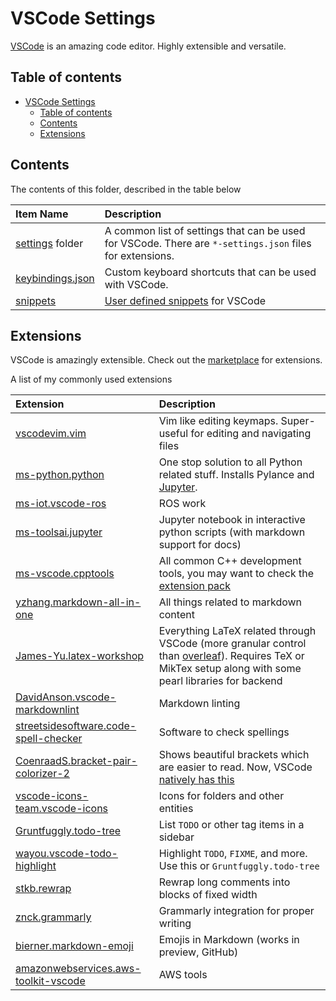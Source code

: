 # VSCode Settings

[VSCode](https://code.visualstudio.com/) is an amazing code editor. Highly extensible and versatile.

## Table of contents

- [VSCode Settings](#vscode-settings)
    - [Table of contents](#table-of-contents)
    - [Contents](#contents)
    - [Extensions](#extensions)

## Contents

The contents of this folder, described in the table below

| Item Name | Description |
| :---- | :----- |
| [settings](./settings/README.md) folder | A common list of settings that can be used for VSCode. There are `*-settings.json` files for extensions. |
| [keybindings.json](./keybindings.json) | Custom keyboard shortcuts that can be used with VSCode. |
| [snippets](./snippets/) | [User defined snippets](https://code.visualstudio.com/docs/editor/userdefinedsnippets) for VSCode |

## Extensions

VSCode is amazingly extensible. Check out the [marketplace](https://marketplace.visualstudio.com/) for extensions.

A list of my commonly used extensions

| Extension | Description |
| :---- | :----- |
| [vscodevim.vim](https://marketplace.visualstudio.com/items?itemName=vscodevim.vim) | Vim like editing keymaps. Super-useful for editing and navigating files |
| [ms-python.python](https://marketplace.visualstudio.com/items?itemName=ms-python.python) | One stop solution to all Python related stuff. Installs Pylance and [Jupyter](https://marketplace.visualstudio.com/items?itemName=ms-toolsai.jupyter). |
| [ms-iot.vscode-ros](https://marketplace.visualstudio.com/items?itemName=ms-iot.vscode-ros) | ROS work |
| [ms-toolsai.jupyter](https://marketplace.visualstudio.com/items?itemName=ms-toolsai.jupyter) | Jupyter notebook in interactive python scripts (with markdown support for docs) |
| [ms-vscode.cpptools](https://marketplace.visualstudio.com/items?itemName=ms-vscode.cpptools) | All common C++ development tools, you may want to check the [extension pack](https://marketplace.visualstudio.com/items?itemName=ms-vscode.cpptools-extension-pack) |
| [yzhang.markdown-all-in-one](https://marketplace.visualstudio.com/items?itemName=yzhang.markdown-all-in-one) | All things related to markdown content |
| [James-Yu.latex-workshop](https://marketplace.visualstudio.com/items?itemName=James-Yu.latex-workshop) | Everything LaTeX related through VSCode (more granular control than [overleaf](https://www.overleaf.com/)). Requires TeX or MikTex setup along with some pearl libraries for backend |
| [DavidAnson.vscode-markdownlint](https://marketplace.visualstudio.com/items?itemName=DavidAnson.vscode-markdownlint) | Markdown linting |
| [streetsidesoftware.code-spell-checker](https://marketplace.visualstudio.com/items?itemName=streetsidesoftware.code-spell-checker) | Software to check spellings |
| [CoenraadS.bracket-pair-colorizer-2](https://marketplace.visualstudio.com/items?itemName=CoenraadS.bracket-pair-colorizer-2) | Shows beautiful brackets which are easier to read. Now, VSCode [natively has this](https://code.visualstudio.com/blogs/2021/09/29/bracket-pair-colorization) |
| [vscode-icons-team.vscode-icons](https://marketplace.visualstudio.com/items?itemName=vscode-icons-team.vscode-icons) | Icons for folders and other entities |
| [Gruntfuggly.todo-tree](https://marketplace.visualstudio.com/items?itemName=Gruntfuggly.todo-tree) | List `TODO` or other tag items in a sidebar |
| [wayou.vscode-todo-highlight](https://marketplace.visualstudio.com/items?itemName=wayou.vscode-todo-highlight) | Highlight `TODO`, `FIXME`, and more. Use this or `Gruntfuggly.todo-tree` |
| [stkb.rewrap](https://marketplace.visualstudio.com/items?itemName=stkb.rewrap) | Rewrap long comments into blocks of fixed width |
| [znck.grammarly](https://marketplace.visualstudio.com/items?itemName=znck.grammarly) | Grammarly integration for proper writing |
| [bierner.markdown-emoji](https://marketplace.visualstudio.com/items?itemName=bierner.markdown-emoji) | Emojis in Markdown (works in preview, GitHub) |
| [amazonwebservices.aws-toolkit-vscode](https://marketplace.visualstudio.com/items?itemName=AmazonWebServices.aws-toolkit-vscode) | AWS tools |
